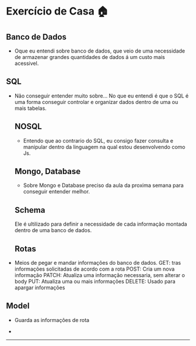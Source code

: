 # Exercício de Casa 🏠 

## Banco de Dados
 - Oque eu entendi sobre banco de dados, que veio de uma necessidade de armazenar grandes quantidades de dados á um custo mais acessivel. 

 ##  SQL

 - Não conseguir entender muito sobre... No que eu entendi é que o SQL é uma forma 
   conseguir controlar e organizar dados dentro de uma ou mais tabelas.

   ## NOSQL

   - Entendo que ao contrario do SQL, eu consigo fazer consulta e manipular dentro da linguagem na qual estou desenvolvendo como Js.


   ## Mongo,  Database

   - Sobre Mongo e  Database preciso da aula da proxima semana para conseguir entender melhor.

   ## Schema

   Ele é ultilizado para definir a necessidade de cada informação montada dentro de uma banco de dados.

   ## Rotas

  - Meios de pegar e mandar informações do banco de dados.
   GET: tras informações solicitadas de acordo com a rota 
   POST: Cria um nova informação 
   PATCH: Atualiza uma informação necessaria, sem alterar o body
   PUT: Atualiza uma ou mais informações 
   DELETE: Usado para apargar informações 

   ## Model

   - Guarda as informações de rota
   








 - 

---
